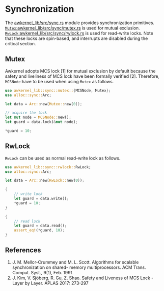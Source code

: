 # Synchronization

The [awkernel_lib/src/sync.rs](https://github.com/tier4/awkernel/blob/main/awkernel_lib/src/sync.rs) module provides synchronization primitives.
[`Mutex`:awkernel_lib/src/sync/mutex.rs](https://github.com/tier4/awkernel/blob/main/awkernel_lib/src/sync/mutex.rs) is used for mutual exclusion.
[`RwLock`:awkernel_lib/src/sync/rwlock.rs](https://github.com/tier4/awkernel/blob/main/awkernel_lib/src/sync/rwlock.rs) is used for read-write locks.
Note that these locks are spin-based, and interrupts are disabled during the critical section.

## Mutex

Awkernel adopts MCS lock [1] for mutual exclusion by default
because the safety and liveliness of MCS lock have been formally verified [2].
Therefore, `MCSNode` have to be used when using `Mutex` as follows.

```rust
use awkernel_lib::sync::mutex::{MCSNode, Mutex};
use alloc::sync::Arc;

let data = Arc::new(Mutex::new(0));

// acquire the lock
let mut node = MCSNode::new();
let guard = data.lock(&mut node);

*guard = 10;
```

## RwLock

`RwLock` can be used as normal read-write lock as follows.

```rust
use awkernel_lib::sync::rwlock::RwLock;
use alloc::sync::Arc;

let data = Arc::new(RwLock::new(0));

{
    // write lock
    let guard = data.write();
    *guard = 10;
}

{
    // read lock
    let guard = data.read();
    assert_eq!(*guard, 10);
}
```

## References

1. J. M. Mellor-Crummey and M. L. Scott. Algorithms for scalable synchronization on shared-
memory multiprocessors. ACM Trans. Comput. Syst., 9(1), Feb. 1991.
2. J. Kim, V. Sjöberg, R. Gu, Z. Shao. Safety and Liveness of MCS Lock - Layer by Layer. APLAS 2017: 273-297

